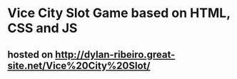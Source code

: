 # Vice City Slot Game based on HTML, CSS and JS
## hosted on http://dylan-ribeiro.great-site.net/Vice%20City%20Slot/
